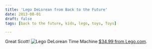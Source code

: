 ```yaml
---
title: 'Lego DeLorean from Back to the Future'
date: 2013-08-01
draft: false
tags: [back to the future, kids, lego, toys, Toys]

---
```


Great Scott! ![Lego DeLorean Time Machine](https://chrisenns.com/wp-content/uploads/2013/08/Screen-Shot-2013-08-01-at-8.20.15-AM-600x416.png) [$34.99 from Lego.com](http://shop.lego.com/en-US/The-DeLorean-time-machine-21103).